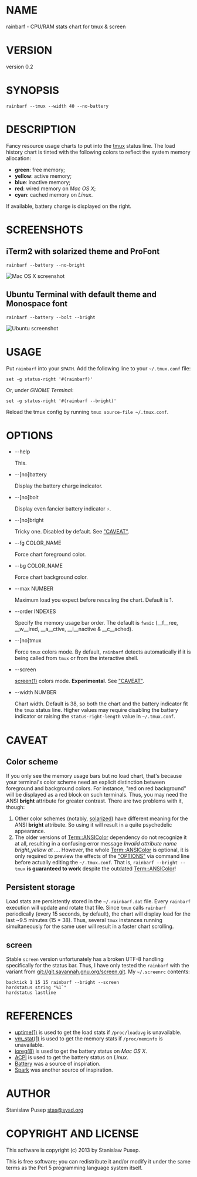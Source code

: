 # NAME

rainbarf - CPU/RAM stats chart for tmux & screen

# VERSION

version 0.2

# SYNOPSIS

    rainbarf --tmux --width 40 --no-battery

# DESCRIPTION

Fancy resource usage charts to put into the [tmux](http://tmux.sourceforge.net/) status line.
The load history chart is tinted with the following colors to reflect the system memory allocation:

- __green__: free memory;
- __yellow__: active memory;
- __blue__: inactive memory;
- __red__: wired memory on _Mac OS X_;
- __cyan__: cached memory on _Linux_.

If available, battery charge is displayed on the right.

# SCREENSHOTS

## iTerm2 with solarized theme and ProFont

    rainbarf --battery --no-bright

![Mac OS X screenshot](http://i.imgur.com/XhtmoTY.png?1)

## Ubuntu Terminal with default theme and Monospace font

    rainbarf --battery --bolt --bright

![Ubuntu screenshot](http://i.imgur.com/JGvgK6B.png)

# USAGE

Put `rainbarf` into your `$PATH`.
Add the following line to your `~/.tmux.conf` file:

    set -g status-right '#(rainbarf)'

Or, under _GNOME Terminal_:

    set -g status-right '#(rainbarf --bright)'

Reload the tmux config by running `tmux source-file ~/.tmux.conf`.

# OPTIONS

- \--help

    This.

- \--\[no\]battery

    Display the battery charge indicator.

- \--\[no\]bolt

    Display even fancier battery indicator `⚡`.

- \--\[no\]bright

    Tricky one. Disabled by default. See ["CAVEAT"](#CAVEAT).

- \--fg COLOR\_NAME

    Force chart foreground color.

- \--bg COLOR\_NAME

    Force chart background color.

- \--max NUMBER

    Maximum load you expect before rescaling the chart. Default is 1.

- \--order INDEXES

    Specify the memory usage bar order.
    The default is `fwaic` (__f__ree, __w__ired, __a__ctive, __i__nactive & __c__ached).

- \--\[no\]tmux

    Force `tmux` colors mode.
    By default, `rainbarf` detects automatically if it is being called from `tmux` or from the interactive shell.

- \--screen

    [screen(1)](http://manpages.ubuntu.com/manpages/hardy/man1/screen.1.html) colors mode. __Experimental__. See ["CAVEAT"](#CAVEAT).

- \--width NUMBER

    Chart width. Default is 38, so both the chart and the battery indicator fit the `tmux` status line.
    Higher values may require disabling the battery indicator or raising the `status-right-length` value in `~/.tmux.conf`.

# CAVEAT

## Color scheme

If you only see the memory usage bars but no load chart, that's because your terminal's color scheme need an explicit distinction between foreground and background colors.
For instance, "red on red background" will be displayed as a red block on such terminals.
Thus, you may need the ANSI __bright__ attribute for greater contrast.
There are two problems with it, though:

1. Other color schemes (notably, [solarized](http://ethanschoonover.com/solarized)) have different meaning for the ANSI __bright__ attribute.
So using it will result in a quite psychedelic appearance.
2. The older versions of [Term::ANSIColor](http://search.cpan.org/perldoc?Term::ANSIColor) dependency do not recognize it at all, resulting in a confusing error message _Invalid attribute name bright\_yellow at ..._.
However, the whole [Term::ANSIColor](http://search.cpan.org/perldoc?Term::ANSIColor) is optional, it is only required to preview the effects of the ["OPTIONS"](#OPTIONS) via command line before actually editing the `~/.tmux.conf`.
That is, `rainbarf --bright --tmux` __is guaranteed to work__ despite the outdated [Term::ANSIColor](http://search.cpan.org/perldoc?Term::ANSIColor)!

## Persistent storage

Load stats are persistently stored in the `~/.rainbarf.dat` file.
Every `rainbarf` execution will update and rotate that file.
Since `tmux` calls `rainbarf` periodically (every 15 seconds, by default), the chart will display load for the last ~9.5 minutes (15 \* 38).
Thus, several `tmux` instances running simultaneously for the same user will result in a faster chart scrolling.

## screen

Stable `screen` version unfortunately has a broken UTF-8 handling specifically for the status bar.
Thus, I have only tested the `rainbarf` with the variant from [git://git.savannah.gnu.org/screen.git](git://git.savannah.gnu.org/screen.git).
My `~/.screenrc` contents:

    backtick 1 15 15 rainbarf --bright --screen
    hardstatus string "%1`"
    hardstatus lastline

# REFERENCES

- [uptime(1)](http://developer.apple.com/library/mac/documentation/Darwin/Reference/ManPages/man1/uptime.1.html) is used to get the load stats if `/proc/loadavg` is unavailable.
- [vm\_stat(1)](http://developer.apple.com/library/mac/documentation/Darwin/Reference/ManPages/man1/vm\_stat.1.html) is used to get the memory stats if `/proc/meminfo` is unavailable.
- [ioreg(8)](http://developer.apple.com/library/mac/documentation/Darwin/Reference/ManPages/man8/ioreg.8.html) is used to get the battery status on _Mac OS X_.
- [ACPI](http://www.tldp.org/howto/acpi-howto/usingacpi.html) is used to get the battery status on _Linux_.
- [Battery](https://github.com/Goles/Battery) was a source of inspiration.
- [Spark](http://zachholman.com/spark/) was another source of inspiration.

# AUTHOR

Stanislaw Pusep <stas@sysd.org>

# COPYRIGHT AND LICENSE

This software is copyright (c) 2013 by Stanislaw Pusep.

This is free software; you can redistribute it and/or modify it under
the same terms as the Perl 5 programming language system itself.
